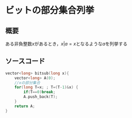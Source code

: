 # ビットの部分集合列挙

## 概要
ある非負整数$x$があるとき，$x|a =x$となるような$a$を列挙する
## ソースコード
```cpp
vector<long> bitsub(long x){
    vector<long> A(0);
    //xの部分集合
    for(long T=x; ; T=(T-1)&x) {
        if(T==0)break;
        A.push_back(T);
    }
    return A;
}
```
